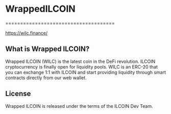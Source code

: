 # WrappedILCOIN
=====================================

https://wilc.finance/

What is Wrapped ILCOIN?
----------------
Wrapped ILCOIN (WILC) is the latest coin in the DeFi revolution. ILCOIN cryptocurrency is finally open for liquidity pools. WILC is an ERC-20 that you can exchange 1:1 with ILCOIN and start providing liquidity through smart contracts directly from our web wallet.

License
-------

Wrapped ILCOIN is released under the terms of the ILCOIN Dev Team.
